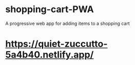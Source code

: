 # shopping-cart-PWA
A progressive web app for adding items to a shopping cart
# https://quiet-zuccutto-5a4b40.netlify.app/
